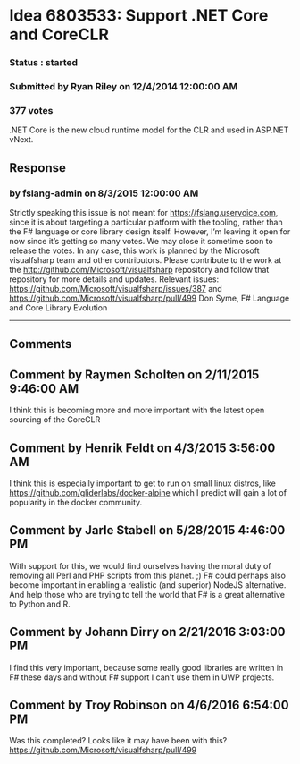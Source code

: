 # Idea 6803533: Support .NET Core and CoreCLR #

### Status : started

### Submitted by Ryan Riley on 12/4/2014 12:00:00 AM

### 377 votes

.NET Core is the new cloud runtime model for the CLR and used in ASP.NET vNext.



## Response 
### by fslang-admin on 8/3/2015 12:00:00 AM

Strictly speaking this issue is not meant for https://fslang.uservoice.com, since it is about targeting a particular platform with the tooling, rather than the F# language or core library design itself.
However, I’m leaving it open for now since it’s getting so many votes. We may close it sometime soon to release the votes.
In any case, this work is planned by the Microsoft visualfsharp team and other contributors. Please contribute to the work at the http://github.com/Microsoft/visualfsharp repository and follow that repository for more details and updates.
Relevant issues: https://github.com/Microsoft/visualfsharp/issues/387 and https://github.com/Microsoft/visualfsharp/pull/499
Don Syme, F# Language and Core Library Evolution

------------------------
## Comments


## Comment by Raymen Scholten on 2/11/2015 9:46:00 AM
I think this is becoming more and more important with the latest open sourcing of the CoreCLR


## Comment by Henrik Feldt on 4/3/2015 3:56:00 AM
I think this is especially important to get to run on small linux distros, like https://github.com/gliderlabs/docker-alpine which I predict will gain a lot of popularity in the docker community.


## Comment by Jarle Stabell on 5/28/2015 4:46:00 PM
With support for this, we would find ourselves having the moral duty of removing all Perl and PHP scripts from this planet. ;)
F# could perhaps also become important in enabling a realistic (and superior) NodeJS alternative.
And help those who are trying to tell the world that F# is a great alternative to Python and R.


## Comment by Johann Dirry on 2/21/2016 3:03:00 PM
I find this very important, because some really good libraries are written in F# these days and without F# support I can't use them in UWP projects.


## Comment by Troy Robinson on 4/6/2016 6:54:00 PM
Was this completed? Looks like it may have been with this?
https://github.com/Microsoft/visualfsharp/pull/499

